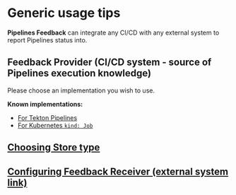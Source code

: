 Generic usage tips
==================

**Pipelines Feedback** can integrate any CI/CD with any external system to report Pipelines status into.

Feedback Provider (CI/CD system - source of Pipelines execution knowledge)
-----------------

Please choose an implementation you wish to use.

**Known implementations:**
- [For Tekton Pipelines](https://github.com/kube-cicd/pipelines-feedback-tekton)
- [For Kubernetes `kind: Job`](https://github.com/kube-cicd/pipelines-feedback-core/tree/main/pkgs/implementation/batchjob)

[Choosing Store type](./pkgs/store/README.md)
-------------------

[Configuring Feedback Receiver (external system link)](./pkgs/feedback/USAGE.md)
---------------------
